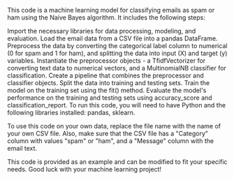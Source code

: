 This code is a machine learning model for classifying emails as spam or ham using the Naive Bayes algorithm. It includes the following steps:

Import the necessary libraries for data processing, modeling, and evaluation.
Load the email data from a CSV file into a pandas DataFrame.
Preprocess the data by converting the categorical label column to numerical (0 for spam and 1 for ham), and splitting the data into input (X) and target (y) variables.
Instantiate the preprocessor objects - a TfidfVectorizer for converting text data to numerical vectors, and a MultinomialNB classifier for classification.
Create a pipeline that combines the preprocessor and classifier objects.
Split the data into training and testing sets.
Train the model on the training set using the fit() method.
Evaluate the model's performance on the training and testing sets using accuracy_score and classification_report.
To run this code, you will need to have Python and the following libraries installed: pandas, sklearn.

To use this code on your own data, replace the file name with the name of your own CSV file. Also, make sure that the CSV file has a "Category" column with values "spam" or "ham", and a "Message" column with the email text.

This code is provided as an example and can be modified to fit your specific needs. Good luck with your machine learning project! 